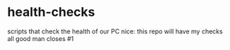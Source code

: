 # health-checks
scripts that check the health of our PC
nice:
this repo will have my checks
all good man 
closes #1